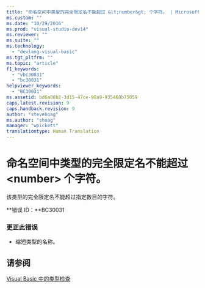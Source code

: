 ```yaml
---
title: "命名空间中类型的完全限定名不能超过 &lt;number&gt; 个字符。 | Microsoft Docs"
ms.custom: ""
ms.date: "10/29/2016"
ms.prod: "visual-studio-dev14"
ms.reviewer: ""
ms.suite: ""
ms.technology: 
  - "devlang-visual-basic"
ms.tgt_pltfrm: ""
ms.topic: "article"
f1_keywords: 
  - "vbc30031"
  - "bc30031"
helpviewer_keywords: 
  - "BC30031"
ms.assetid: bd6a88b2-3d15-47ce-98a9-935468b75059
caps.latest.revision: 9
caps.handback.revision: 9
author: "stevehoag"
ms.author: "shoag"
manager: "wpickett"
translationtype: Human Translation
---
```

# 命名空间中类型的完全限定名不能超过 &lt;number&gt; 个字符。
该类型的完全限定名不能超过指定数目的字符。  
  
 **错误 ID：**BC30031  
  
### 更正此错误  
  
-   缩短类型的名称。  
  
## 请参阅  
 [Visual Basic 中的类型检查](http://msdn.microsoft.com/zh-cn/775c354e-b348-4d01-a9fe-a6d939e908d5)
